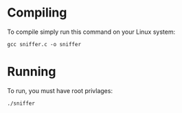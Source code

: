 # Compiling
To compile simply run this command on your Linux system:

`gcc sniffer.c -o sniffer`

# Running
To run, you must have root privlages:

`./sniffer`
